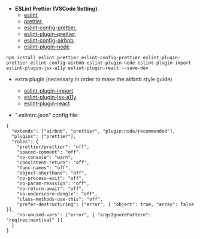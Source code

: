 - **ESLint Prettier (VSCode Setting)**:
  - [eslint](https://www.npmjs.com/package/eslint),
  - [prettier](https://www.npmjs.com/package/prettier),
  - [eslint-config-prettier](https://www.npmjs.com/package/eslint-config-prettier),
  - [eslint-plugin-prettier](https://www.npmjs.com/package/eslint-plugin-prettier?activeTab=versions),
  - [eslint-config-airbnb](https://www.npmjs.com/package/eslint-config-airbnb),
  - [eslint-plugin-node](https://www.npmjs.com/package/eslint-plugin-node)

```
npm install eslint prettier eslint-config-prettier eslint-plugin-prettier eslint-config-airbnb eslint-plugin-node eslint-plugin-import eslint-plugin-jsx-a11y eslint-plugin-react --save-dev
```

- extra plugin (necessary in order to make the airbnb style guide)
  - [eslint-plugin-import](https://www.npmjs.com/package/eslint-plugin-import)
  - [eslint-plugin-jsx-a11y](https://www.npmjs.com/package/eslint-plugin-jsx-a11y)
  - [eslint-plugin-react](https://www.npmjs.com/package/eslint-plugin-react)

- ".eslintrc.json" config file:
```
{
  "extends": ["airbnb", "prettier", "plugin:node/recommended"],
  "plugins": ["prettier"],
  "rules": {
    "prettier/prettier": "off",
    "spaced-comment": "off",
    "no-console": "warn",
    "consistent-return": "off",
    "func-names": "off",
    "object-shorthand": "off",
    "no-process-exit": "off",
    "no-param-reassign": "off",
    "no-return-await": "off",
    "no-underscore-dangle": "off",
    "class-methods-use-this": "off",
    "prefer-destructuring": ["error", { "object": true, "array": false }],
    "no-unused-vars": ["error", { "argsIgnorePattern": "req|res|next|val" }]
  }
}
```